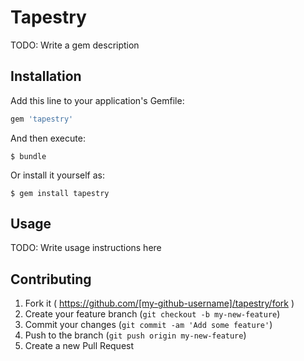 # Tapestry

TODO: Write a gem description

## Installation

Add this line to your application's Gemfile:

```ruby
gem 'tapestry'
```

And then execute:

    $ bundle

Or install it yourself as:

    $ gem install tapestry

## Usage

TODO: Write usage instructions here

## Contributing

1. Fork it ( https://github.com/[my-github-username]/tapestry/fork )
2. Create your feature branch (`git checkout -b my-new-feature`)
3. Commit your changes (`git commit -am 'Add some feature'`)
4. Push to the branch (`git push origin my-new-feature`)
5. Create a new Pull Request
